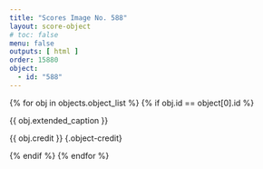 ```yaml
---
title: "Scores Image No. 588"
layout: score-object
# toc: false
menu: false
outputs: [ html ]
order: 15880
object:
  - id: "588"
---
```


{% for obj in objects.object_list %}
{% if obj.id == object[0].id %}

{{ obj.extended_caption }}

{{ obj.credit }} {.object-credit}

{% endif %}
{% endfor %}
